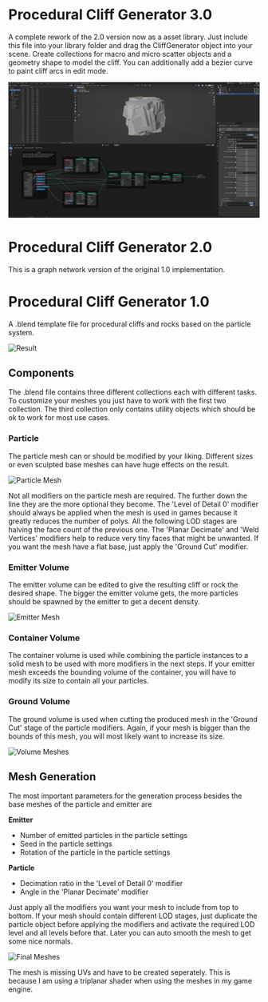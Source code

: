 # Procedural Cliff Generator 3.0
A complete rework of the 2.0 version now as a asset library. Just include this file into your library folder and drag the CliffGenerator object into your scene. Create collections for macro and micro scatter objects and a geometry shape to model the cliff. You can additionally add a bezier curve to paint cliff arcs in edit mode.

![Asset Version](images/asset_version.jpg)


# Procedural Cliff Generator 2.0
This is a graph network version of the original 1.0 implementation.


# Procedural Cliff Generator 1.0
A .blend template file for procedural cliffs and rocks based on the particle system.

![Result](images/result.jpg)

## Components

The .blend file contains three different collections each with different tasks. To customize your meshes you just have to work with the first two collection. The third collection only contains utility objects which should be ok to work for most use cases.

### Particle

The particle mesh can or should be modified by your liking. Different sizes or even sculpted base meshes can have huge effects on the result.

![Particle Mesh](images/particle_mesh.jpg)

Not all modifiers on the particle mesh are required. The further down the line they are the more optional they become. The 'Level of Detail 0' modifier should always be applied when the mesh is used in games because it greatly reduces the number of polys. All the following LOD stages are halving the face count of the previous one. The 'Planar Decimate' and 'Weld Vertices' modifiers help to reduce very tiny faces that might be unwanted. If you want the mesh have a flat base, just apply the 'Ground Cut' modifier.

### Emitter Volume

The emitter volume can be edited to give the resulting cliff or rock the desired shape. The bigger the emitter volume gets, the more particles should be spawned by the emitter to get a decent density.

![Emitter Mesh](images/emitter_mesh.jpg)

### Container Volume

The container volume is used while combining the particle instances to a solid mesh to be used with more modifiers in the next steps. If your emitter mesh exceeds the bounding volume of the container, you will have to modify its size to contain all your particles.

### Ground Volume

The ground volume is used when cutting the produced mesh in the 'Ground Cut' stage of the particle modifiers. Again, if your mesh is bigger than the bounds of this mesh, you will most likely want to increase its size.

![Volume Meshes](images/volume_meshes.jpg)

## Mesh Generation

The most important parameters for the generation process besides the base meshes of the particle and emitter are

**Emitter**
* Number of emitted particles in the particle settings
* Seed in the particle settings
* Rotation of the particle in the particle settings

**Particle**
* Decimation ratio in the 'Level of Detail 0' modifier
* Angle in the 'Planar Decimate' modifier

Just apply all the modifiers you want your mesh to include from top to bottom. If your mesh should contain different LOD stages, just duplicate the particle object before applying the modifiers and activate the required LOD level and all levels before that. Later you can auto smooth the mesh to get some nice normals.

![Final Meshes](images/final.jpg)

The mesh is missing UVs and have to be created seperately. This is because I am using a triplanar shader when using the meshes in my game engine.
